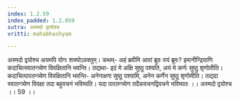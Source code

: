 ```yaml
---
index: 1.2.59
index_padded: 1.2.059
sutra: अस्मदो द्वायोश्च
vritti: mahabhashyam

---
```

 अस्मदो द्वयोश्च अयमपि योगः शक्योऽवक्तुम्। कथम्- अहं ब्रवीमि आवां ब्रूवः वयं ब्रूमः? इमानीन्द्रियाणि कदाचित्स्वातन्त्र्येण विवक्षितानि भवन्ति। तद्यथा- इदं मे अक्षि सुष्ठु पश्यति, अयं मे कर्णः सुष्ठु शृणोतीति। कदाचित्पारतन्त्र्येण विवक्षितानि भवन्ति- अनेनाक्ष्णा सुष्ठु पश्यामि, अनेन कर्णेन सुष्ठु शृणोमीति। तद्यदा स्वातन्त्र्येण विवक्षा तदा बहुवचनं भविष्यति। यदा पारतन्त्र्येण तदैकवचनद्विवचने भविष्यतः ।। अस्मदो द्वयोश्च ।। 59 ।। 